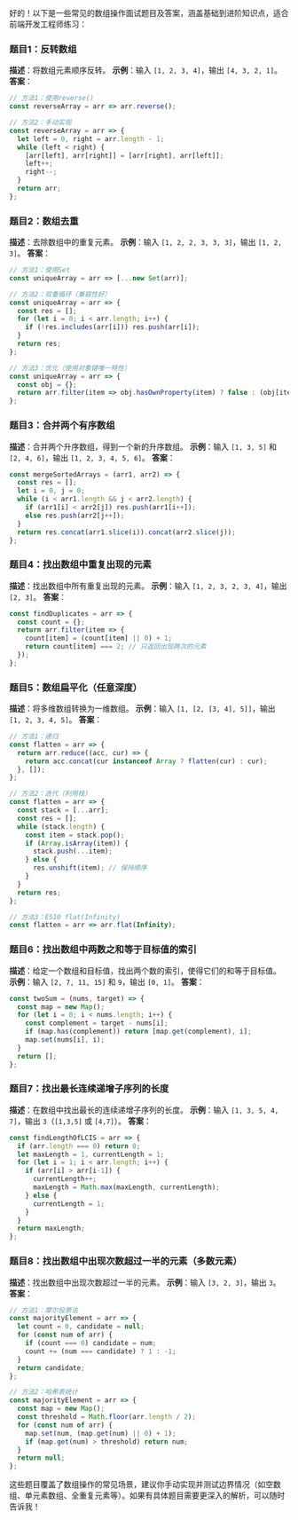 
好的！以下是一些常见的数组操作面试题目及答案，涵盖基础到进阶知识点，适合前端开发工程师练习：


### **题目1：反转数组**
**描述**：将数组元素顺序反转。
**示例**：输入 `[1, 2, 3, 4]`，输出 `[4, 3, 2, 1]`。
**答案**：
```javascript
// 方法1：使用reverse()
const reverseArray = arr => arr.reverse();

// 方法2：手动实现
const reverseArray = arr => {
  let left = 0, right = arr.length - 1;
  while (left < right) {
    [arr[left], arr[right]] = [arr[right], arr[left]];
    left++;
    right--;
  }
  return arr;
};
```


### **题目2：数组去重**
**描述**：去除数组中的重复元素。
**示例**：输入 `[1, 2, 2, 3, 3, 3]`，输出 `[1, 2, 3]`。
**答案**：
```javascript
// 方法1：使用Set
const uniqueArray = arr => [...new Set(arr)];

// 方法2：双重循环（兼容性好）
const uniqueArray = arr => {
  const res = [];
  for (let i = 0; i < arr.length; i++) {
    if (!res.includes(arr[i])) res.push(arr[i]);
  }
  return res;
};

// 方法3：优化（使用对象键唯一特性）
const uniqueArray = arr => {
  const obj = {};
  return arr.filter(item => obj.hasOwnProperty(item) ? false : (obj[item] = true));
};
```


### **题目3：合并两个有序数组**
**描述**：合并两个升序数组，得到一个新的升序数组。
**示例**：输入 `[1, 3, 5]` 和 `[2, 4, 6]`，输出 `[1, 2, 3, 4, 5, 6]`。
**答案**：
```javascript
const mergeSortedArrays = (arr1, arr2) => {
  const res = [];
  let i = 0, j = 0;
  while (i < arr1.length && j < arr2.length) {
    if (arr1[i] < arr2[j]) res.push(arr1[i++]);
    else res.push(arr2[j++]);
  }
  return res.concat(arr1.slice(i)).concat(arr2.slice(j));
};
```


### **题目4：找出数组中重复出现的元素**
**描述**：找出数组中所有重复出现的元素。
**示例**：输入 `[1, 2, 3, 2, 3, 4]`，输出 `[2, 3]`。
**答案**：
```javascript
const findDuplicates = arr => {
  const count = {};
  return arr.filter(item => {
    count[item] = (count[item] || 0) + 1;
    return count[item] === 2; // 只返回出现两次的元素
  });
};
```


### **题目5：数组扁平化（任意深度）**
**描述**：将多维数组转换为一维数组。
**示例**：输入 `[1, [2, [3, 4], 5]]`，输出 `[1, 2, 3, 4, 5]`。
**答案**：
```javascript
// 方法1：递归
const flatten = arr => {
  return arr.reduce((acc, cur) => {
    return acc.concat(cur instanceof Array ? flatten(cur) : cur);
  }, []);
};

// 方法2：迭代（利用栈）
const flatten = arr => {
  const stack = [...arr];
  const res = [];
  while (stack.length) {
    const item = stack.pop();
    if (Array.isArray(item)) {
      stack.push(...item);
    } else {
      res.unshift(item); // 保持顺序
    }
  }
  return res;
};

// 方法3：ES10 flat(Infinity)
const flatten = arr => arr.flat(Infinity);
```


### **题目6：找出数组中两数之和等于目标值的索引**
**描述**：给定一个数组和目标值，找出两个数的索引，使得它们的和等于目标值。
**示例**：输入 `[2, 7, 11, 15]` 和 `9`，输出 `[0, 1]`。
**答案**：
```javascript
const twoSum = (nums, target) => {
  const map = new Map();
  for (let i = 0; i < nums.length; i++) {
    const complement = target - nums[i];
    if (map.has(complement)) return [map.get(complement), i];
    map.set(nums[i], i);
  }
  return [];
};
```


### **题目7：找出最长连续递增子序列的长度**
**描述**：在数组中找出最长的连续递增子序列的长度。
**示例**：输入 `[1, 3, 5, 4, 7]`，输出 `3`（`[1,3,5]` 或 `[4,7]`）。
**答案**：
```javascript
const findLengthOfLCIS = arr => {
  if (arr.length === 0) return 0;
  let maxLength = 1, currentLength = 1;
  for (let i = 1; i < arr.length; i++) {
    if (arr[i] > arr[i-1]) {
      currentLength++;
      maxLength = Math.max(maxLength, currentLength);
    } else {
      currentLength = 1;
    }
  }
  return maxLength;
};
```


### **题目8：找出数组中出现次数超过一半的元素（多数元素）**
**描述**：找出数组中出现次数超过一半的元素。
**示例**：输入 `[3, 2, 3]`，输出 `3`。
**答案**：
```javascript
// 方法1：摩尔投票法
const majorityElement = arr => {
  let count = 0, candidate = null;
  for (const num of arr) {
    if (count === 0) candidate = num;
    count += (num === candidate) ? 1 : -1;
  }
  return candidate;
};

// 方法2：哈希表统计
const majorityElement = arr => {
  const map = new Map();
  const threshold = Math.floor(arr.length / 2);
  for (const num of arr) {
    map.set(num, (map.get(num) || 0) + 1);
    if (map.get(num) > threshold) return num;
  }
  return null;
};
```


这些题目覆盖了数组操作的常见场景，建议你手动实现并测试边界情况（如空数组、单元素数组、全重复元素等）。如果有具体题目需要更深入的解析，可以随时告诉我！